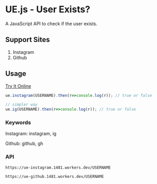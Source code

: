 # UE.js - User Exists?
A JavaScript API to check if the user exists.

## Support Sites
1. Instagram
2. Github

## Usage

[Try It Online](https://jsconsole.com/?%3Aload%20https%3A//cdn.jsdelivr.net/gh/JacobLinCool/UE.js@1.1.0/js/ue.min.js)

```javascript
ue.instagram(USERNAME).then(r=>console.log(r)); // true or false

// simpler way
ue.ig(USERNAME).then(r=>console.log(r)); // true or false
```

### Keywords

Instagram: instagram, ig

Github: github, gh

### API

```
https://ue-instagram.1481.workers.dev/USERNAME

https://ue-github.1481.workers.dev/USERNAME
```
